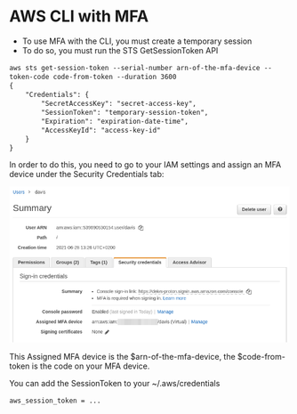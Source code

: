 # AWS CLI with MFA

- To use MFA with the CLI, you must create a temporary session
- To do so, you must run the STS GetSessionToken API

```console
aws sts get-session-token --serial-number arn-of-the-mfa-device --token-code code-from-token --duration 3600
{
    "Credentials": {
        "SecretAccessKey": "secret-access-key",
        "SessionToken": "temporary-session-token",
        "Expiration": "expiration-date-time",
        "AccessKeyId": "access-key-id"
    }
}
```

In order to do this, you need to go to your IAM settings and assign an MFA device under the Security Credentials tab:

![](img/2022-02-10-08-34-27.png)

This Assigned MFA device is the $arn-of-the-mfa-device, the $code-from-token is the code on your MFA device.

You can add the SessionToken to your ~/.aws/credentials

```
aws_session_token = ...
```